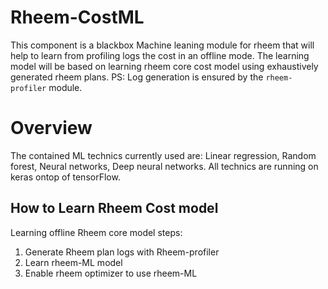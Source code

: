 # Rheem-CostML
This component is a blackbox Machine leaning module for rheem that will help to learn from profiling logs the cost in an offline mode.
The learning model will be based on learning rheem core cost model using exhaustively generated rheem plans. 
PS: Log generation is ensured by the `rheem-profiler` module.

# Overview
The contained ML technics currently used are: Linear regression, Random forest, Neural networks, Deep neural networks. 
All technics are running on keras ontop of tensorFlow.

## How to Learn Rheem Cost model
Learning offline Rheem core model steps:
1. Generate Rheem plan logs with Rheem-profiler
2. Learn rheem-ML model
3. Enable rheem optimizer to use rheem-ML  
